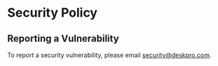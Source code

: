 # Security Policy

## Reporting a Vulnerability

To report a security vulnerability, please email security@deskpro.com.
